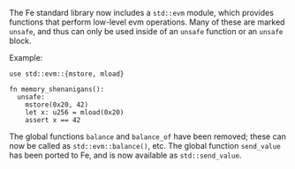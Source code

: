 The Fe standard library now includes a `std::evm` module, which provides functions that perform low-level evm operations.
Many of these are marked `unsafe`, and thus can only be used inside of an `unsafe` function or an `unsafe` block.

Example:
```
use std::evm::{mstore, mload}

fn memory_shenanigans():
  unsafe:
    mstore(0x20, 42)
    let x: u256 = mload(0x20)
    assert x == 42
```

The global functions `balance` and `balance_of` have been removed; these can now be called as `std::evm::balance()`, etc.
The global function `send_value` has been ported to Fe, and is now available as `std::send_value`.
